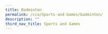 ```yaml
---
title: Badminton
permalink: /cca/Sports-and-Games/badminton/
description: ""
third_nav_title: Sports and Games
---
```



